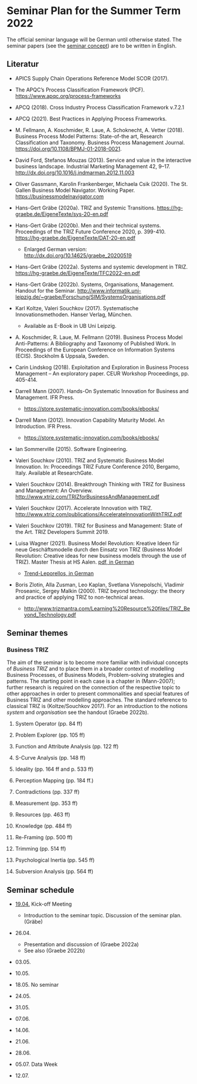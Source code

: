 # Seminar Plan for the Summer Term 2022

The official seminar language will be German until otherwise stated.  The
seminar papers (see the [seminar concept](Seminarconcept.pdf)) are to be
written in English.

## Literatur
 
* APICS Supply Chain Operations Reference Model SCOR (2017).  

* The APQC’s Process Classification Framework (PCF).
  <https://www.apqc.org/process-frameworks>

* APCQ (2018). Cross Industry Process Classification Framework v.7.2.1

* APCQ (2021). Best Practices in Applying Process Frameworks. 

* M. Fellmann, A. Koschmider, R. Laue, A. Schoknecht, A. Vetter (2018).
  Business Process Model Patterns: State-of-the art, Research Classification
  and Taxonomy.  Business Process Management Journal.
  <https://doi.org/10.1108/BPMJ-01-2018-0021>. 

* David Ford, Stefanos Mouzas (2013). Service and value in the interactive
  business landscape. Industrial Marketing Management 42, 9–17.
  <http://dx.doi.org/10.1016/j.indmarman.2012.11.003>

* Oliver Gassmann, Karolin Frankenberger, Michaela Csik (2020).  The
  St. Gallen Business Model Navigator. Working Paper.
  <https://businessmodelnavigator.com>

* Hans-Gert Gräbe (2020a). TRIZ and Systemic Transitions.
  <https://hg-graebe.de/EigeneTexte/sys-20-en.pdf>

* Hans-Gert Gräbe (2020b). Men and their technical systems.  Proceedings of the
  TRIZ Future Conference 2020, p. 399-410.
  <https://hg-graebe.de/EigeneTexte/DAT-20-en.pdf>
  * Enlarged German version: <http://dx.doi.org/10.14625/graebe_20200519>

* Hans-Gert Gräbe (2022a). Systems and systemic development in TRIZ.
  <https://hg-graebe.de/EigeneTexte/TFC2022-en.pdf>

* Hans-Gert Gräbe (2022b). Systems, Organisations, Management.  Handout for
  the Seminar.
  <http://www.informatik.uni-leipzig.de/~graebe/Forschung/SIM/SystemsOrganisations.pdf>

* Karl Koltze, Valeri Souchkov (2017). Systematische Innovationsmethoden.
  Hanser Verlag, München.
  - Available as E-Book in UB Uni Leipzig.
  
* A. Koschmider, R. Laue, M. Fellmann (2019). Business Process Model
  Anti-Patterns: A Bibliography and Taxonomy of Published Work. In Proceedings
  of the European Conference on Information Systems (ECIS). Stockholm &
  Uppsala, Sweden.

* Carin Lindskog (2018). Exploitation and Exploration in Business Process
  Management – An exploratory paper. CEUR Workshop Proceedings, pp. 405-414.

* Darrell Mann (2007). Hands-On Systematic Innovation for Business and
  Management.  IFR Press.
  - <https://store.systematic-innovation.com/books/ebooks/>

* Darrell Mann (2012). Innovation Capability Maturity Model.  An Introduction.
  IFR Press.
  - <https://store.systematic-innovation.com/books/ebooks/>

* Ian Sommerville (2015). Software Engineering.  

* Valeri Souchkov (2010).  TRIZ and Systematic Business Model Innovation.  In:
  Proceedings TRIZ Future Conference 2010, Bergamo, Italy.  Available at
  ResearchGate.
  
* Valeri Souchkov (2014).  Breakthrough Thinking with TRIZ for Business
  and Management: An Overview.
  <http://www.xtriz.com/TRIZforBusinessAndManagement.pdf>

* Valeri Souchkov (2017).  Accelerate Innovation with TRIZ.
  <http://www.xtriz.com/publications/AccelerateInnovationWithTRIZ.pdf>

* Valeri Souchkov (2019).  TRIZ for Business and Management: State of the Art.
  TRIZ Developers Summit 2019.

* Luisa Wagner (2021). Business Model Revolution: Kreative Ideen für neue
  Geschäftsmodelle durch den Einsatz von TRIZ (Business Model Revolution:
  Creative ideas for new business models through the use of TRIZ).
  Master Thesis at HS Aalen.
  [pdf, in German](Texts/WagnerLuisa-2021.pdf)
  * [Trend-Leporellos, in German](Texts/Trend-Leporellos.pdf)

* Boris Zlotin, Alla Zusman, Leo Kaplan, Svetlana Visnepolschi, Vladimir
  Proseanic, Sergey Malkin (2000).  TRIZ beyond technology: the theory and
  practice of applying TRIZ to non-technical areas.  
  * <http://www.trizmantra.com/Learning%20Resource%20files/TRIZ_Beyond_Technology.pdf>


## Seminar themes

### Business TRIZ

The aim of the seminar is to become more familiar with individual concepts of
_Business TRIZ_ and to place them in a broader context of modelling Business
Processes, of Business Models, Problem-solving strategies and patterns. The
starting point in each case is a chapter in (Mann-2007); further research is
required on the connection of the respective topic to other approaches in
order to present commonalities and special features of Business TRIZ and other
modelling approaches.  The standard reference to classical TRIZ is
(Koltze/Souchkov 2017).  For an introduction to the notions _system_ and
_organisation_ see the handout (Graebe 2022b).

1. System Operator (pp. 84 ff)

2. Problem Explorer (pp. 105 ff)

3. Function and Attribute Analysis (pp. 122 ff)

4. S-Curve Analysis (pp. 148 ff)

5. Ideality (pp. 164 ff and p. 533 ff)

6. Perception Mapping (pp. 184 ff.)

7. Contradictions (pp. 337 ff)

8. Measurement (pp. 353 ff)

9. Resources (pp. 463 ff)

10. Knowledge (pp. 484 ff)

11. Re-Framing (pp. 500 ff)

12. Trimming (pp. 514 ff)

13. Psychological Inertia (pp. 545 ff)

14. Subversion Analysis (pp. 564 ff)

## Seminar schedule 

- [19.04.](2022-04-19/README.md) Kick-off Meeting
  - Introduction to the seminar topic. Discussion of the seminar plan. (Gräbe)

- 26.04.
  - Presentation and discussion of (Graebe 2022a)
  - See also (Graebe 2022b)

- 03.05.

- 10.05.

- 18.05. No seminar

- 24.05.

- 31.05.

- 07.06.

- 14.06.

- 21.06.

- 28.06.

- 05.07. Data Week

- 12.07. 
